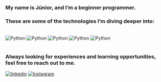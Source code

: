 ### My name is Júnior, and I’m a beginner programmer. 
### These are some of the technologies I’m diving deeper into:

<div style="display: inline_block"><br/>
    <img align="center" alt="Python" src="https://img.shields.io/badge/Python-14354C?style=for-the-badge&logo=python&logoColor=white"/>
    <img align="center" alt="Python" src="https://img.shields.io/badge/HTML5-E34F26?style=for-the-badge&logo=html5&logoColor=white"/>
    <img align="center" alt="Python" src="https://img.shields.io/badge/CSS3-1572B6?style=for-the-badge&logo=css3&logoColor=white"/>
    <img align="center" alt="Python" src="https://img.shields.io/badge/JavaScript-323330?style=for-the-badge&logo=javascript&logoColor=F7DF1E"/>
    <img align="center" alt="Python" src="https://img.shields.io/badge/MySQL-00000F?style=for-the-badge&logo=mysql&logoColor=white"/>

</div><br/>

### Always looking for experiences and learning opportunities, feel free to reach out to me.

[![linkedin](https://img.shields.io/badge/LinkedIn-0077B5?style=for-the-badge&logo=linkedin&logoColor=white)](https://www.linkedin.com/in/jos%C3%A9-bulh%C3%B5es-038705211/)
[![Instagram](https://img.shields.io/badge/Instagram-E4405F?style=for-the-badge&logo=instagram&logoColor=white)](https://www.instagram.com/maybe_the_ju_/)
